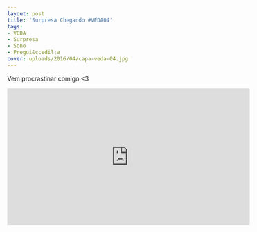 ```yaml
---
layout: post
title: 'Surpresa Chegando #VEDA04'
tags:
- VEDA
- Surpresa
- Sono
- Pregui&ccedil;a
cover: uploads/2016/04/capa-veda-04.jpg
---
```


Vem procrastinar comigo <3

<iframe width="560" height="315" src="https://www.youtube.com/embed/yjMdv8wYgrc" frameborder="0" allowfullscreen></iframe>
